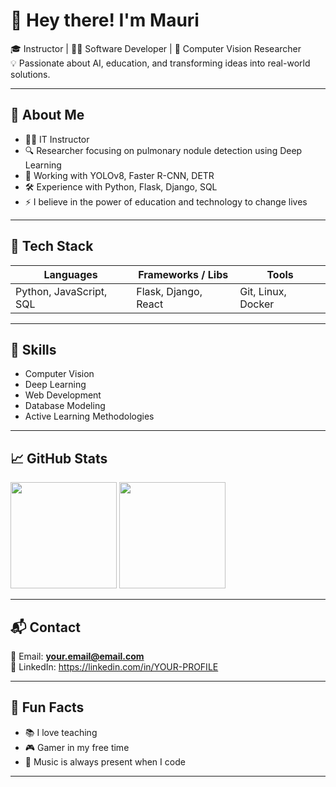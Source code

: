 # 👋 Hey there! I'm Mauri

🎓 Instructor | 👨‍💻 Software Developer | 🔬 Computer Vision Researcher  
💡 Passionate about AI, education, and transforming ideas into real-world solutions.

---

## 🚀 About Me
- 👨‍🏫 IT Instructor
- 🔍 Researcher focusing on pulmonary nodule detection using Deep Learning
- 🧠 Working with YOLOv8, Faster R-CNN, DETR
- 🛠️ Experience with Python, Flask, Django, SQL
- ⚡ I believe in the power of education and technology to change lives

---

## 🔧 Tech Stack

| Languages | Frameworks / Libs | Tools |
|-----------|------------------|-------|
| Python, JavaScript, SQL | Flask, Django, React | Git, Linux, Docker |

---

## 🧠 Skills
- Computer Vision
- Deep Learning
- Web Development
- Database Modeling
- Active Learning Methodologies

---

## 📈 GitHub Stats
<div>
  <img height="170em" src="https://github-readme-stats.vercel.app/api?username=mauricesar&show_icons=true&theme=tokyonight"/>
  <img height="170em" src="https://github-readme-stats.vercel.app/api/top-langs/?username=mauricesar&layout=compact&theme=tokyonight"/>
</div>

---

## 📬 Contact
📩 Email: **your.email@email.com**  
🔗 LinkedIn: https://linkedin.com/in/YOUR-PROFILE  

---

## 🎯 Fun Facts
- 📚 I love teaching
- 🎮 Gamer in my free time
- 🎵 Music is always present when I code

---
